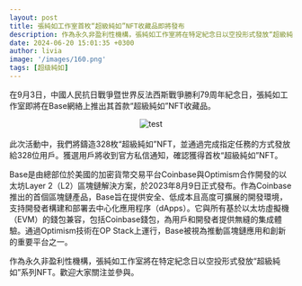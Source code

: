 ```yaml
---
layout: post
title: 張純如工作室首枚“超級純如”NFT收藏品即將發布
description: 作為永久非盈利性機構，張純如工作室將在特定紀念日以空投形式發放“超級純如”系列NFT
date: 2024-06-20 15:01:35 +0300
author: livia
image: '/images/160.png'
tags: [超级純如]
---
```


在9月3日，中國人民抗日戰爭暨世界反法西斯戰爭勝利79周年紀念日，張純如工作室即將在Base網絡上推出其首款“超級純如”NFT收藏品。

<center><img src="https://thatirischang.github.io/images/161.jpg" title="test"></center>
<br>
此次活動中，我們將鑄造328枚“超級純如”NFT，並通過完成指定任務的方式發放給328位用戶。獲選用戶將收到官方私信通知，確認獲得首枚“超級純如”NFT。

Base是由總部位於美國的加密貨幣交易平台Coinbase與Optimism合作開發的以太坊Layer 2（L2）區塊鏈解決方案，於2023年8月9日正式發布。作為Coinbase推出的首個區塊鏈產品，Base旨在提供安全、低成本且高度可擴展的開發環境，支持開發者構建和部署去中心化應用程序（dApps）。它與所有基於以太坊虛擬機（EVM）的錢包兼容，包括Coinbase錢包，為用戶和開發者提供無縫的集成體驗。通過Optimism技術在OP Stack上運行，Base被視為推動區塊鏈應用和創新的重要平台之一。

作為永久非盈利性機構，張純如工作室將在特定紀念日以空投形式發放“超級純如”系列NFT。歡迎大家關注並參與。


